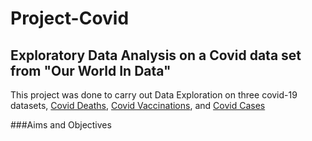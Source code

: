 # Project-Covid
## Exploratory Data Analysis on a Covid data set from "Our World In Data"

This project was done to carry out Data Exploration on three covid-19 datasets, [Covid Deaths](https://ourworldindata.org/covid-deathshttps://ourworldindata.org/covid-vaccinations), [Covid Vaccinations](https://ourworldindata.org/covid-vaccinations), and [Covid Cases](https://ourworldindata.org/covid-cases)

###Aims and Objectives



